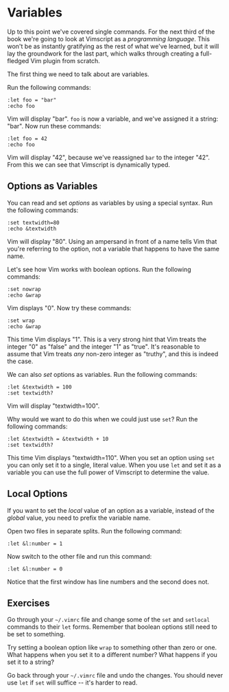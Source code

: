 Variables
=========

Up to this point we've covered single commands.  For the next third of the book
we're going to look at Vimscript as a *programming language*.  This won't be as
instantly gratifying as the rest of what we've learned, but it will lay the
groundwork for the last part, which walks through creating a full-fledged Vim
plugin from scratch.

The first thing we need to talk about are variables.

Run the following commands:

    :let foo = "bar"
    :echo foo

Vim will display "bar".  `foo` is now a variable, and we've assigned it
a string: "bar".  Now run these commands:

    :let foo = 42
    :echo foo

Vim will display "42", because we've reassigned `bar` to the integer "42".  From
this we can see that Vimscript is dynamically typed.

Options as Variables
--------------------

You can read and set *options* as variables by using a special syntax.  Run the
following commands:

    :set textwidth=80
    :echo &textwidth

Vim will display "80".  Using an ampersand in front of a name tells Vim that
you're referring to the option, not a variable that happens to have the same
name.

Let's see how Vim works with boolean options.  Run the following commands:

    :set nowrap
    :echo &wrap

Vim displays "0".  Now try these commands:

    :set wrap
    :echo &wrap

This time Vim displays "1".  This is a very strong hint that Vim treats the
integer "0" as "false" and the integer "1" as "true".  It's reasonable to assume
that Vim treats *any* non-zero integer as "truthy", and this is indeed the case.

We can also *set* options as variables.  Run the following commands:

    :let &textwidth = 100
    :set textwidth?

Vim will display "textwidth=100".

Why would we want to do this when we could just use `set`? Run the following
commands:

    :let &textwidth = &textwidth + 10
    :set textwidth?

This time Vim displays "textwidth=110".  When you set an option using `set` you
can only set it to a single, literal value.  When you use `let` and set it as
a variable you can use the full power of Vimscript to determine the value.

Local Options
-------------

If you want to set the *local* value of an option as a variable, instead of the
*global* value, you need to prefix the variable name.

Open two files in separate splits.  Run the following command:

    :let &l:number = 1

Now switch to the other file and run this command:

    :let &l:number = 0

Notice that the first window has line numbers and the second does not.

Exercises
---------

Go through your `~/.vimrc` file and change some of the `set` and
`setlocal` commands to their `let` forms.  Remember that boolean options still
need to be set to something.

Try setting a boolean option like `wrap` to something other than zero or one.
What happens when you set it to a different number?  What happens if you set it
to a string?

Go back through your `~/.vimrc` file and undo the changes.  You should never use
`let` if `set` will suffice -- it's harder to read.
